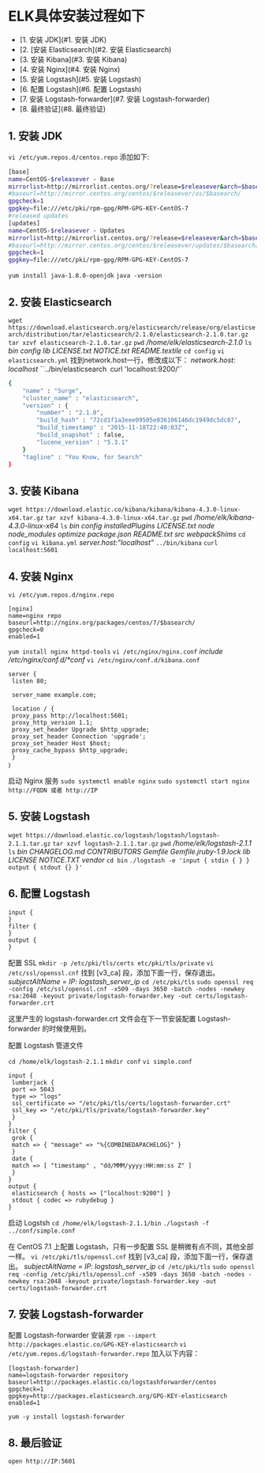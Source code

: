 # ELK具体安装过程如下
* [1. 安装 JDK](#1. 安装 JDK)
* [2. [安装 Elasticsearch](#2. 安装 Elasticsearch)
* [3. 安装 Kibana](#3. 安装 Kibana)
* [4. 安装 Nginx](#4. 安装 Nginx)
* [5. 安装 Logstash](#5. 安装 Logstash)
* [6. 配置 Logstash](#6. 配置 Logstash)
* [7. 安装 Logstash-forwarder](#7. 安装 Logstash-forwarder)
* [8. 最终验证](#8. 最终验证)

## 1. 安装 JDK
`vi /etc/yum.repos.d/centos.repo` 添加如下:
```bash
[base]
name=CentOS-$releasever - Base
mirrorlist=http://mirrorlist.centos.org/?release=$releasever&arch=$basearch&repo=os&infra=$infra
#baseurl=http://mirror.centos.org/centos/$releasever/os/$basearch/
gpgcheck=1
gpgkey=file:///etc/pki/rpm-gpg/RPM-GPG-KEY-CentOS-7
#released updates
[updates]
name=CentOS-$releasever - Updates
mirrorlist=http://mirrorlist.centos.org/?release=$releasever&arch=$basearch&repo=updates&infra=$infra
#baseurl=http://mirror.centos.org/centos/$releasever/updates/$basearch/
gpgcheck=1
gpgkey=file:///etc/pki/rpm-gpg/RPM-GPG-KEY-CentOS-7
```
`yum install java-1.8.0-openjdk`
`java -version`

## 2. 安装 Elasticsearch
`wget https://download.elasticsearch.org/elasticsearch/release/org/elasticsearch/distribution/tar/elasticsearch/2.1.0/elasticsearch-2.1.0.tar.gz`
`tar xzvf elasticsearch-2.1.0.tar.gz`
`pwd`
_/home/elk/elasticsearch-2.1.0_
`ls`
_bin config lib LICENSE.txt NOTICE.txt README.textile_
`cd config`
`vi elasticsearch.yml`
找到network.host一行，修改成以下：
_network.host: localhost_
``../bin/elasticsearch`
`curl 'localhost:9200/'`
```bash
{
    "name" : "Surge",
    "cluster_name" : "elasticsearch",
    "version" : {
        "number" : "2.1.0",
        "build_hash" : "72cd1f1a3eee09505e036106146dc1949dc5dc87",
        "build_timestamp" : "2015-11-18T22:40:03Z",
        "build_snapshot" : false,
        "lucene_version" : "5.3.1"
    }
    "tagline" : "You Know, for Search"
}
```

## 3. 安装 Kibana
`wget https://download.elastic.co/kibana/kibana/kibana-4.3.0-linux-x64.tar.gz`
`tar xzvf kibana-4.3.0-linux-x64.tar.gz`
`pwd`
_/home/elk/kibana-4.3.0-linux-x64_
`ls`
_bin config installedPlugins LICENSE.txt node node_modules optimize package.json README.txt src webpackShims_
`cd config`
`vi kibana.yml`
_server.host:"localhost”_
`../bin/kibana`
`curl localhost:5601`

## 4. 安装 Nginx
`vi /etc/yum.repos.d/nginx.repo`
```
[nginx]
name=nginx repo
baseurl=http://nginx.org/packages/centos/7/$basearch/
gpgcheck=0
enabled=1
```
`yum install nginx httpd-tools`
`vi /etc/nginx/nginx.conf`
_include /etc/nginx/conf.d/*conf_
`vi /etc/nginx/conf.d/kibana.conf`
```log
server {
 listen 80;

 server_name example.com;

 location / {
 proxy_pass http://localhost:5601;
 proxy_http_version 1.1;
 proxy_set_header Upgrade $http_upgrade;
 proxy_set_header Connection 'upgrade';
 proxy_set_header Host $host;
 proxy_cache_bypass $http_upgrade;
 }
｝
```
启动 Nginx 服务
`sudo systemctl enable nginx`
`sudo systemctl start nginx`
`http://FQDN 或者 http://IP`

## 5. 安装 Logstash
`wget https://download.elastic.co/logstash/logstash/logstash-2.1.1.tar.gz`
`tar xzvf logstash-2.1.1.tar.gz`
`pwd`
_/home/elk/logstash-2.1.1_
`ls`
_bin CHANGELOG.md CONTRIBUTORS Gemfile Gemfile.jruby-1.9.lock lib LICENSE NOTICE.TXT vendor_
`cd bin`
`./logstash -e 'input { stdin { } } output { stdout {} }'`

## 6. 配置 Logstash
```log
input {
}
filter {
}
output {
}
```

配置 SSL
`mkdir -p /etc/pki/tls/certs etc/pki/tls/private`
`vi /etc/ssl/openssl.cnf`
找到 [v3_ca] 段，添加下面一行，保存退出。
_subjectAltName = IP: logstash_server_ip_
`cd /etc/pki/tls`
`sudo openssl req -config /etc/ssl/openssl.cnf -x509 -days 3650 -batch -nodes -newkey rsa:2048 -keyout
         private/logstash-forwarder.key -out certs/logstash-forwarder.crt`

这里产生的 logstash-forwarder.crt 文件会在下一节安装配置 Logstash-forwarder 的时候使用到。

配置 Logstash 管道文件

`cd /home/elk/logstash-2.1.1`
`mkdir conf`
`vi simple.conf`
```log
input {
 lumberjack {
 port => 5043
 type => "logs"
 ssl_certificate => "/etc/pki/tls/certs/logstash-forwarder.crt"
 ssl_key => "/etc/pki/tls/private/logstash-forwarder.key"
 }
}
filter {
 grok {
 match => { "message" => "%{COMBINEDAPACHELOG}" }
 }
 date {
 match => [ "timestamp" , "dd/MMM/yyyy:HH:mm:ss Z" ]
 }
}
output {
 elasticsearch { hosts => ["localhost:9200"] }
 stdout { codec => rubydebug }
}
```
启动 Logstsh
`cd /home/elk/logstash-2.1.1/bin`
`./logstash -f ../conf/simple.conf`


在 CentOS 7.1 上配置 Logstash，只有一步配置 SSL 是稍微有点不同，其他全部一样。
`vi /etc/pki/tls/openssl.cnf`
找到 [v3_ca] 段，添加下面一行，保存退出。
_subjectAltName = IP: logstash_server_ip_
`cd /etc/pki/tls`
`sudo openssl req -config /etc/pki/tls/openssl.cnf -x509 -days 3650 -batch -nodes -newkey
         rsa:2048 -keyout private/logstash-forwarder.key -out certs/logstash-forwarder.crt`

## 7. 安装 Logstash-forwarder
配置 Logstash-forwarder 安装源
`rpm --import http://packages.elastic.co/GPG-KEY-elasticsearch`
`vi /etc/yum.repos.d/logstash-forwarder.repo`
加入以下内容：
```log
[logstash-forwarder]
name=logstash-forwarder repository
baseurl=http://packages.elastic.co/logstashforwarder/centos
gpgcheck=1
gpgkey=http://packages.elasticsearch.org/GPG-KEY-elasticsearch
enabled=1
```
`yum -y install logstash-forwarder`

## 8. 最后验证
`open http://IP:5601`




